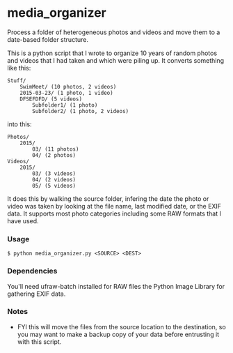 # media_organizer
Process a folder of heterogeneous photos and videos and move them to a date-based folder structure.

This is a python script that I wrote to organize 10 years of random photos and videos that I had taken and which were
piling up.  It converts something like this:

	Stuff/
		SwimMeet/ (10 photos, 2 videos)
		2015-03-23/ (1 photo, 1 video)
		DFSEFDFD/ (5 videos)
			Subfolder1/ (1 photo)
			Subfolder2/ (1 photo, 2 videos)

into this:

	Photos/
		2015/
			03/ (11 photos)
			04/ (2 photos)
	Videos/
		2015/
			03/ (3 videos)
			04/ (2 videos)
			05/ (5 videos)

It does this by walking the source folder, infering the date the photo or video was taken by looking at the file name, last modified date, or the EXIF data.  It supports most photo categories including some RAW formats that I have used.

### Usage

	$ python media_organizer.py <SOURCE> <DEST>

### Dependencies

You'll need ufraw-batch installed for RAW files the Python Image Library for gathering EXIF data.

### Notes

 * FYI this will move the files from the source location to the destination, so you may want to make a backup copy of your data before entrusting it with this script.